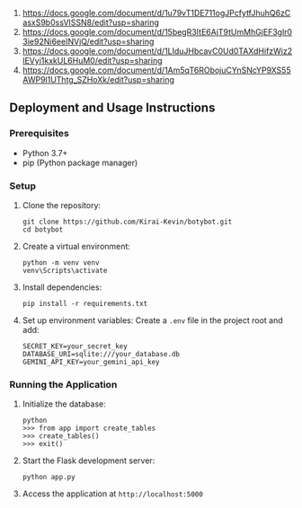 1.   https://docs.google.com/document/d/1u79vT1DE711ogJPcfytfJhuhQ6zCasxS9b0ssVISSN8/edit?usp=sharing
2.   https://docs.google.com/document/d/15begR3ItE6AjT9tUmMhGjEF3glr03ie92Ni6eeINVjQ/edit?usp=sharing
3.   https://docs.google.com/document/d/1LIduJHbcavC0Ud0TAXdHifzWiz2lEVyi1kxkUL6HuM0/edit?usp=sharing
4.   https://docs.google.com/document/d/1Am5qT6RObojuCYnSNcYP9XS55AWP9l1UThtg_SZHoXk/edit?usp=sharing


## Deployment and Usage Instructions

### Prerequisites
- Python 3.7+
- pip (Python package manager)

### Setup
1. Clone the repository:
   ```
   git clone https://github.com/Kirai-Kevin/botybot.git
   cd botybot
   ```

2. Create a virtual environment:
   ```
   python -m venv venv
   venv\Scripts\activate
   ```

3. Install dependencies:
   ```
   pip install -r requirements.txt
   ```

4. Set up environment variables:
   Create a `.env` file in the project root and add:
   ```
   SECRET_KEY=your_secret_key
   DATABASE_URI=sqlite:///your_database.db
   GEMINI_API_KEY=your_gemini_api_key
   ```

### Running the Application
1. Initialize the database:
   ```
   python
   >>> from app import create_tables
   >>> create_tables()
   >>> exit()
   ```

2. Start the Flask development server:
   ```
   python app.py
   ```

3. Access the application at `http://localhost:5000`
